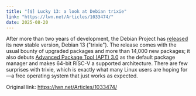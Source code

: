 ```yaml
---
title: "[$] Lucky 13: a look at Debian trixie"
link: "https://lwn.net/Articles/1033474/"
date: 2025-08-20
---
```


<p>After more than two years of development, the Debian Project has <a
href="https://www.debian.org/News/2025/20250809">released</a> its new stable version, Debian&#160;13 ("trixie"). The release comes with the usual bounty of
upgraded packages and more than 14,000 new packages; it also debuts <a
href="https://lwn.net/Articles/1017315/">Advanced Package Tool
(APT)&#160;3.0</a> as the default package manager and makes 64-bit
<span class="nobreak">RISC-V</span> a supported architecture. There are few surprises with trixie,
which is exactly what many Linux users are hoping for&mdash;a free
operating system that just works as expected.</p>


Original link: https://lwn.net/Articles/1033474/